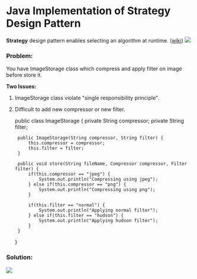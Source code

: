 # Java Implementation of Strategy Design Pattern

**Strategy** design pattern enables selecting an algorithm at runtime. ([wiki](https://en.wikipedia.org/wiki/Strategy_pattern))
![](https://github.com/shamy1st/design-pattern-strategy-java/blob/main/strategy-uml.png)
### Problem: 
You have ImageStorage class which compress and apply filter on image before store it.

**Two Issues:**
1. ImageStorage class violate "single responsibility principle".
2. Difficult to add new compressor or new filter.

    public class ImageStorage {
        private String compressor;
        private String filter;

        public ImageStorage(String compressor, String filter) {
            this.compressor = compressor;
            this.filter = filter;
        }

        public void store(String fileName, Compressor compressor, Filter filter) {
            if(this.compressor == "jpeg") {
                System.out.println("Compressing using jpeg");
            } else if(this.compressor == "png") {
                System.out.println("Compressing using png");
            }

            if(this.filter == "normal") {
                System.out.println("Applying normal filter");
            } else if(this.filter == "hudson") {
                System.out.println("Applying hudson filter");
            }
        }
    }
### Solution:
![](https://github.com/shamy1st/design-pattern-strategy-java/blob/main/strategy-solution-uml.png)
